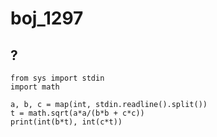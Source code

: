 # boj_1297
## ?

```python3
from sys import stdin
import math

a, b, c = map(int, stdin.readline().split())
t = math.sqrt(a*a/(b*b + c*c))
print(int(b*t), int(c*t))
```
